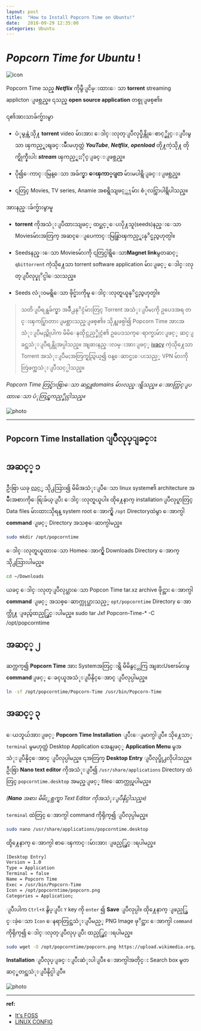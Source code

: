 ```yaml
---
layout: post
title:  "How to Install Popcorn Time on Ubuntu!"
date:   2018-09-29 12:35:00
categories: Ubuntu
---
```

# ***Popcorn Time for Ubuntu*** !

![icon](https://upload.wikimedia.org/wikipedia/commons/d/df/Pctlogo.png "Popcorn Time for Ubuntu")

Popcorn Time သည္ **_Netflix_** ကိုမွီျငိမ္းထားေ
သာ **torrent** streaming applicton ျဖစ္သည္။
၎သည္ **open source application** တစ္ခုျဖစ္၏။

၎၏အားသာခ်က္မ်ားမွာ 
- ပံုမွန္ကဲ့သို႔ **torrent** video မ်ားအား ေဒါင္းလုတ္ျပဳလုပ္ခ်ိန္ကိုေစာင့္ဆိုင္းျပီးမွသာ ၾကည့္ရႈရျခင္းမ်ိဳးမဟုတ္ဘဲ **_YouTube_**, **_Netflix_**, **_openload_** တို႔ကဲ့သို႔ တိုက္ရိုက္နီးပါး ***stream*** ၾကည့္ရႈႏိုင္ျခင္းျဖစ္သည္။ 
  
- ပို၍ေကာင္းမြန္ေသာ အခ်က္မွာ **ေၾကာ္ျငာ** မ်ားမပါရွိျခင္းျဖစ္သည္။
  
- ၎တြင္ Movies, TV series, Anamie အစရွိသျဖင့္က႑မ်ား စံုလင္စြာပါရွိပါသည္။


အားနည္းခ်က္မ်ားမွာမူ 
- **torrent** ကိုအသံုးျပဳထားသျဖင့္ ထပ္ဆင့္ေပးပို႔သူ(seeds)နည္းေသာ Moviesမ်ားအတြက္ အဆင္ေျပေကာင္းမြန္စြာၾကည့္ရႈနုိင္မည္မဟုတ္ပါ။

- Seedsနည္းေသာ Moviesမ်ားကို ၎တြင္ပါရွိေသာ**Magnet link**မွတဆင့္ `qbittorrent` ကဲဲ့သို႔ေသာ torrent software application မ်ားျဖင့္ ေဒါင္းလုတ္ျပဳလုပ္နုိင္ပါေသးသည္။
 
- Seeds လံုး၀မရွိေသာ ဖိုင္မ်ားကိုမူ ေဒါင္းလုတ္ရယူနုိင္မည္မဟုတ္ပါ။

>သတိျပဳရန္အခ်က္မွာ အခ်ိဳ႕နုိင္ငံမ်ားတြင္ Torrent အသံုးျပဳမႈကို ဥပေဒအရ တင္းၾကပ္စြာတားျမစ္ထားသည္ျဖစ္၏။ သို႔ျဖစ္ပါ၍ Popcorn Time အားအသံုးျပဳမည္ဆိုပါက မိမိေနထိုင္သည့္နိုင္ငံ၏ ဥပေဒသက္ေရာက္မႈမ်ားျဖင့္ ဆင္ျခင္အသံုးျပဳရန္လိုအပ္ပါသည္။
အျခားနည္းလမ္းအားျဖင့္ [ivacy](https://www.ivacy.com/buy-vpn/) ကဲ့သို႔ေသာ Torrent အသံုးျပဳမႈအတြက္ရည္ရြယ္၍ ၀န္ေဆာင္မႈေပးသည့္ VPN မ်ားကိုတြဲဖက္အသံုးျပဳသင့္ပါသည္။ 

_Popcorn Time တြင္မ်ားစြာေသာ ဆင္တူdomains မ်ားလည္းရွိသည္။
ေအာက္တြင္ျပထားေသာ ပံုတြင္ၾကည့္နိုင္ပါသည္။_


![photo](https://pbs.twimg.com/media/CiANgO8XEAETorA.jpg "Popcorn Time infographic")

---

## **Popcorn Time Installation ျပဳလုပ္ျခင္း**


## **အဆင့္ ၁**

ဦးစြာ ယခု [လင့္](https://popcorntime.sh/linux) သို႕သြား၍ မိမိအသံုးျပဳေသာ linux system၏ architecture အမ်ိဳးအစားကိုေရြးခ်ယ္ျပီး ေဒါင္းလုတ္ရယူပါ။ 
ထို႔ေနာက္ installationျပဳလုပ္ရာတြင္ Data files မ်ားထားသိုရန္ system root ေအာက္ရွိ `/opt` Directoryထဲမွာ ေအာက္ပါ **command** ျဖင့္ Directory အသစ္ေဆာက္ပါ​မည္။
```bash
sudo mkdir /opt/popcorntime
```

ေဒါင္းလုတ္ရယူထားေသာ Homeေအာက္ရွိ Downloads Directory ေအာက္သို႕သြားပါမည္။ 
```bash
cd ~/Downloads
```
ယခင္ ေဒါင္းလုတ္ျပဳလုပ္ထားေသာ Popcon Time tar.xz archive ဖိုင္အား ေအာက္ပါ **command** ျဖင့္ အသစ္ေဆာက္လုပ္ထားသည့္ `opt/popcorntime` Directory ေအာက္သို႔ ျဖည္ခ်ထည့္သြင္းပါမည္။
sudo tar Jxf Popcorn-Time-* -C /opt/popcorntime

##  **အဆင့္ ၂**

ဆက္လက္၍ **Popcorn Time** အား Systemအတြင္းရွိ မိမိနွင့္တကြ အျခားUsersမ်ားမွ **command**ျဖင့္ ေခၚယူအသံုးျပဳနိုင္ေအာင္ ျပဳလုပ္ပါမည္။
```bash
ln -sf /opt/popcorntime/Popcorn-Time /usr/bin/Popcorn-Time
```
## **အဆင့္ ၃**
ေယဘူယ်အားျဖင့္ **Popcorn Time Installation** ျပီးေျမာက္ပါျပီ။ သို႔ေသာ္ `terminal` မွမဟုတ္ဘဲ Desktop Application အေနျဖင့္ **Application Menu** မွအသံုးျပဳနိုင္ေအာင္ ျပဳလုပ္ပါမည္။ 
၎အတြက္ **Desktop Entry** ျပဳလုပ္ဖို႕လိုပါသည္။
ဦးစြာ **Nano text editor** ကိုအသံုးျပဳ၍ `/usr/share/applications` Directory ထဲတြင္ `popcorntime.desktop` အမည္ျဖင့္ fileေဆာက္လုပ္ရပါမည္။

_(**Nano** အစား မိမိႏွစ္သက္ရာ Text Editor ကိုအသံုးျပဳနိုင္ပါသည္။)_

`terminal` ထဲတြင္ ေအာက္ပါ command ကိုရိုက္၍ ျပဳလုပ္ပါမည္။
```bash
sudo nano /usr/share/applications/popcorntime.desktop
```
ထို့႔ေနာက္ ေအာက္ပါ စာေၾကာင္းမ်ားအား ျဖည့္သြင္းရပါမည္။
```bash
[Desktop Entry]
Version = 1.0
Type = Application
Terminal = false
Name = Popcorn Time
Exec = /usr/bin/Popcorn-Time
Icon = /opt/popcorntime/popcorn.png
Categories = Application;
```
ျပီးပါက `Ctrl+X` နွိပ္ျပီး `Y` key ကို `enter` ၍ **Save** ျပဳလုပ္ပါ။
ထို႔ေနာက္ ျဖည့္သြင္းခဲ့ေသာ `Icon` ေနရာတြင္အသံုးျပဳမည့္ PNG Image ဖုိင္အား ေအာက္ပါ `command` ကိုရိုက္၍ ေဒါင္းလုတ္ျပဳလုပ္ျပီး ထည့္သြင္းရပါမည္။
```bash
sudo wget -O /opt/popcorntime/popcorn.png https://upload.wikimedia.org/wikipedia/commons/d/df/Pctlogo.png
```
**Installation** ျပဳလုပ္ျခင္းျပီးဆံုးပါျပီ။
ေအာက္ပါအတိုင္း Search box မွတဆင့္စတင္အသံုးျပဳနိုင္ပါျပီ။

![photo](https://4bds6hergc-flywheel.netdna-ssl.com/wp-content/uploads/2018/09/popcorn-time-ubuntu-menu.jpg "Search Box")

---

__ref:__
- [It's FOSS](https://itsfoss.com/popcorn-time-ubuntu-linux/)
- [LINUX CONFIG]()

